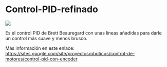 # Control-PID-refinado

![](https://sites.google.com/site/proyectosroboticos/control-de-motores/control-pid-con-encoder/Control%20PID%20con%20PIC18F4550.PNG)


Es el control PID de Brett Beauregard con unas líneas añadidas para darle un control más suave y menos brusco.

Más información en este enlace: https://sites.google.com/site/proyectosroboticos/control-de-motores/control-pid-con-encoder
